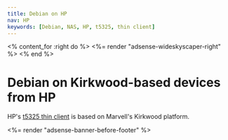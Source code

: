 ```yaml
---
title: Debian on HP
nav: HP
keywords: [Debian, NAS, HP, t5325, thin client]
---
```


<% content_for :right do %>
<%= render "adsense-wideskyscaper-right" %>
<% end %>

<h1>Debian on Kirkwood-based devices from HP</h1>

HP's <a href = "t5325">t5325 thin client</a> is based on Marvell's Kirkwood
platform.

<div class="bbf">
<%= render "adsense-banner-before-footer" %>
</div>

